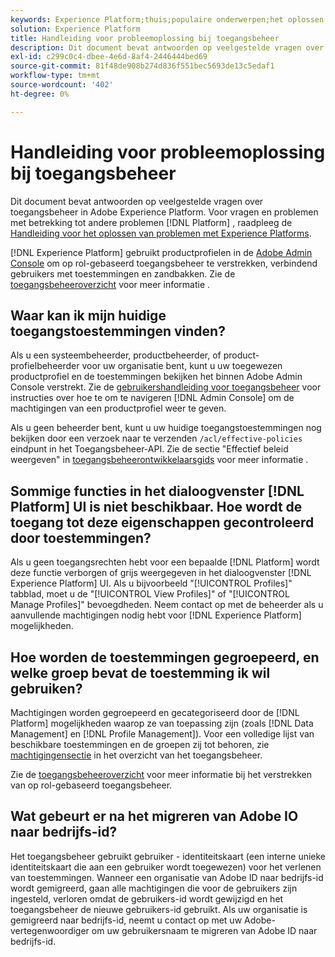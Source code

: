 ```yaml
---
keywords: Experience Platform;thuis;populaire onderwerpen;het oplossen van problemen;toegangsbeheer
solution: Experience Platform
title: Handleiding voor probleemoplossing bij toegangsbeheer
description: Dit document bevat antwoorden op veelgestelde vragen over toegangsbeheer in Adobe Experience Platform.
exl-id: c299c0c4-dbee-4e6d-8af4-2446444bed69
source-git-commit: 81f48de908b274d836f551bec5693de13c5edaf1
workflow-type: tm+mt
source-wordcount: '402'
ht-degree: 0%

---
```


# Handleiding voor probleemoplossing bij toegangsbeheer

Dit document bevat antwoorden op veelgestelde vragen over toegangsbeheer in Adobe Experience Platform. Voor vragen en problemen met betrekking tot andere problemen [!DNL Platform] , raadpleeg de [Handleiding voor het oplossen van problemen met Experience Platforms](../landing/troubleshooting.md).

[!DNL Experience Platform] gebruikt productprofielen in de [Adobe Admin Console](https://adminconsole.adobe.com) om op rol-gebaseerd toegangsbeheer te verstrekken, verbindend gebruikers met toestemmingen en zandbakken.  Zie de [toegangsbeheeroverzicht](home.md) voor meer informatie .

## Waar kan ik mijn huidige toegangstoestemmingen vinden?

Als u een systeembeheerder, productbeheerder, of product-profielbeheerder voor uw organisatie bent, kunt u uw toegewezen productprofiel en de toestemmingen bekijken het binnen Adobe Admin Console verstrekt. Zie de [gebruikershandleiding voor toegangsbeheer](./ui/overview.md) voor instructies over hoe te om te navigeren [!DNL Admin Console] om de machtigingen van een productprofiel weer te geven.

Als u geen beheerder bent, kunt u uw huidige toegangstoestemmingen nog bekijken door een verzoek naar te verzenden `/acl/effective-policies` eindpunt in het Toegangsbeheer-API. Zie de sectie &quot;Effectief beleid weergeven&quot; in [toegangsbeheerontwikkelaarsgids](./api/effective-policies.md) voor meer informatie .

## Sommige functies in het dialoogvenster [!DNL Platform] UI is niet beschikbaar. Hoe wordt de toegang tot deze eigenschappen gecontroleerd door toestemmingen?

Als u geen toegangsrechten hebt voor een bepaalde [!DNL Platform] wordt deze functie verborgen of grijs weergegeven in het dialoogvenster [!DNL Experience Platform] UI. Als u bijvoorbeeld &quot;[!UICONTROL Profiles]&quot; tabblad, moet u de &quot;[!UICONTROL View Profiles]&quot; of &quot;[!UICONTROL Manage Profiles]&quot; bevoegdheden. Neem contact op met de beheerder als u aanvullende machtigingen nodig hebt voor [!DNL Experience Platform] mogelijkheden.

## Hoe worden de toestemmingen gegroepeerd, en welke groep bevat de toestemming ik wil gebruiken?

Machtigingen worden gegroepeerd en gecategoriseerd door de [!DNL Platform] mogelijkheden waarop ze van toepassing zijn (zoals [!DNL Data Management] en [!DNL Profile Management]). Voor een volledige lijst van beschikbare toestemmingen en de groepen zij tot behoren, zie [machtigingensectie](home.md#permissions) in het overzicht van het toegangsbeheer.

Zie de [toegangsbeheeroverzicht](home.md) voor meer informatie bij het verstrekken van op rol-gebaseerd toegangsbeheer.

## Wat gebeurt er na het migreren van Adobe IO naar bedrijfs-id?

Het toegangsbeheer gebruikt gebruiker - identiteitskaart (een interne unieke identiteitskaart die aan een gebruiker wordt toegewezen) voor het verlenen van toestemmingen. Wanneer een organisatie van Adobe ID naar bedrijfs-id wordt gemigreerd, gaan alle machtigingen die voor de gebruikers zijn ingesteld, verloren omdat de gebruikers-id wordt gewijzigd en het toegangsbeheer de nieuwe gebruikers-id gebruikt. Als uw organisatie is gemigreerd naar bedrijfs-id, neemt u contact op met uw Adobe-vertegenwoordiger om uw gebruikersnaam te migreren van Adobe ID naar bedrijfs-id.
